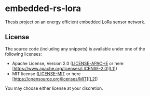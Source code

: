 # embedded-rs-lora
Thesis project on an energy efficient embedded LoRa sensor network.


## License

The source code (including any snippets) is available under one of the following licenses:

- Apache License, Version 2.0 ([LICENSE-APACHE](LICENSE-APACHE) or here
  [https://www.apache.org/licenses/LICENSE-2.0][L1])
- MIT license ([LICENSE-MIT](LICENSE-MIT) or here
  [https://opensource.org/licenses/MIT][L2])

[L1]: https://www.apache.org/licenses/LICENSE-2.0
[L2]: https://opensource.org/licenses/MIT

You may choose either license at your discretion.
